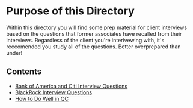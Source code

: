 # Purpose of this Directory
Within this directory you will find some prep material for client interviews based on the questions that former associates have recalled from their interviews.  Regardless of the client you're interivewing with, it's reccomended you study all of the questions.  Better overprepared than under!

## Contents
- [Bank of America and Citi Interview Questions](https://github.com/211129-Enterprise/demos/blob/main/interviews/bofa-and-citi.md)
- [BlackRock Interview Questions](https://github.com/211129-Enterprise/demos/blob/main/interviews/blackrock.md)
- [How to Do Well in QC](https://github.com/211129-Enterprise/demos/blob/main/interviews/how-to-do-well-in-qc.md)

